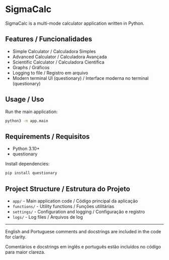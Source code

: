 # SigmaCalc

SigmaCalc is a multi-mode calculator application written in Python.

## Features / Funcionalidades

- Simple Calculator / Calculadora Simples
- Advanced Calculator / Calculadora Avançada
- Scientific Calculator / Calculadora Científica
- Graphs / Gráficos
- Logging to file / Registro em arquivo
- Modern terminal UI (questionary) / Interface moderna no terminal (questionary)

## Usage / Uso

Run the main application:

```bash
python3 -m app.main
```

## Requirements / Requisitos

- Python 3.10+
- questionary

Install dependencies:

```bash
pip install questionary
```

## Project Structure / Estrutura do Projeto

- `app/` - Main application code / Código principal da aplicação
- `functions/` - Utility functions / Funções utilitárias
- `settings/` - Configuration and logging / Configuração e registro
- `logs/` - Log files / Arquivos de log

---

English and Portuguese comments and docstrings are included in the code for clarity.

Comentários e docstrings em inglês e português estão incluídos no código para maior clareza.